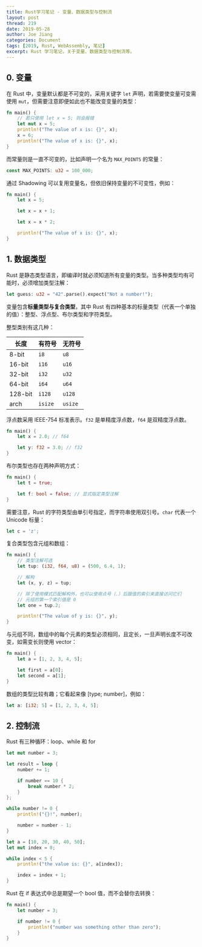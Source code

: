 ```yaml
---
title: Rust学习笔记 - 变量、数据类型与控制流
layout: post
thread: 219
date: 2019-05-28
author: Joe Jiang
categories: Document
tags: [2019, Rust, WebAssembly, 笔记]
excerpt: Rust 学习笔记，关于变量、数据类型与控制流等。
---
```


## 0. 变量

在 Rust 中，变量默认都是不可变的，采用关键字 `let` 声明，若需要使变量可变需使用 `mut`，但需要注意即便如此也不能改变变量的类型：

```rust
fn main() {
    // 若只使用 let x = 5; 则会报错
    let mut x = 5;
    println!("The value of x is: {}", x);
    x = 6;
    println!("The value of x is: {}", x);
}
```

而常量则是一直不可变的，比如声明一个名为 `MAX_POINTS` 的常量：

```rust
const MAX_POINTS: u32 = 100_000;
```

通过 Shadowing 可以复用变量名，但依旧保持变量的不可变性，例如：

```rust
fn main() {
    let x = 5;

    let x = x + 1;

    let x = x * 2;

    println!("The value of x is: {}", x); 
}
```

## 1. 数据类型

Rust 是静态类型语言，即编译时就必须知道所有变量的类型。当多种类型均有可能时，必须增加类型注解：

```rust
let guess: u32 = "42".parse().expect("Not a number!");
```

变量包含**标量类型与复合类型**，其中 Rust 有四种基本的标量类型（代表一个单独的值）：整型、浮点型、布尔类型和字符类型。

整型类别有这几种：

| 长度  | 有符号 | 无符号 |
|---------|---------|----------|
| 8-bit   | `i8`    | `u8`     |
| 16-bit  | `i16`   | `u16`    |
| 32-bit  | `i32`   | `u32`    |
| 64-bit  | `i64`   | `u64`    |
| 128-bit | `i128`  | `u128`   |
| arch    | `isize` | `usize`  |

浮点数采用 IEEE-754 标准表示。`f32` 是单精度浮点数，`f64` 是双精度浮点数。

```rust
fn main() {
    let x = 2.0; // f64

    let y: f32 = 3.0; // f32
}
```

布尔类型也存在两种声明方式：

```rust
fn main() {
    let t = true;

    let f: bool = false; // 显式指定类型注解
}
```

需要注意，Rust 的字符类型由单引号指定，而字符串使用双引号。`char` 代表一个 Unicode 标量：

```rust
let c = 'z';
```

复合类型包含元组和数组：

```rust
fn main() {
    // 类型注解可选
    let tup: (i32, f64, u8) = (500, 6.4, 1);

    // 解构
    let (x, y, z) = tup;

    // 除了使用模式匹配解构外，也可以使用点号（.）后跟值的索引来直接访问它们
    // 元组的第一个索引值是 0
    let one = tup.2; 

    println!("The value of y is: {}", y);
}
```

与元组不同，数组中的每个元素的类型必须相同，且定长，一旦声明长度不可改变，如需变长则使用 vector：

```rust
fn main() {
    let a = [1, 2, 3, 4, 5];

    let first = a[0];
    let second = a[1];
}
```

数组的类型比较有趣；它看起来像 [type; number]，例如：

```rust
let a: [i32; 5] = [1, 2, 3, 4, 5];
```

## 2. 控制流

Rust 有三种循环：loop、while 和 for

```rust
let mut number = 3;

let result = loop {
    number += 1;

    if number == 10 {
        break number * 2;
    }
};

while number != 0 {
    println!("{}!", number);

    number = number - 1;
}

let a = [10, 20, 30, 40, 50];
let mut index = 0;

while index < 5 {
    println!("the value is: {}", a[index]);

    index = index + 1;
}
```

Rust 在 if 表达式中总是期望一个 bool 值，而不会替你去转换：

```rust
fn main() {
    let number = 3;

    if number != 0 {
        println!("number was something other than zero");
    }
}
```